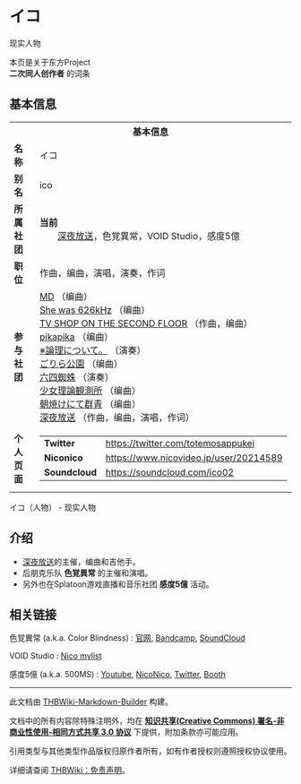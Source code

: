 # イコ

<!-- source html: G:\repos\THBWiki-Markdown-Builder\THBWikiMarkdown\Temp\main\b\b1\ns0%3A%E3%82%A4%E3%82%B3.html -->

现实人物

本页是关于东方Project  
 **二次同人创作者** 的词条

## 基本信息

<table><tbody><tr><th colspan="3">基本信息</th></tr><tr><td class="label"><b>名称</b></td><td> イコ </td></tr><tr><td class="label"><b>别名</b></td><td>ico</td></tr><tr><td class="label"><b>所属社团</b></td><td><b>当前</b><div style="margin-left:2em;"><a href="./深夜放送.md" title="深夜放送">深夜放送</a>，色覚異常，VOID Studio，感度5億</div></td></tr><tr><td class="label"><b>职位</b></td><td>作曲，编曲，演唱，演奏，作词</td></tr><tr><td class="label"><b>参与社团</b></td><td><a href="./MD.md" title="MD">MD</a> （编曲）<br><a href="/index.php?title=She_was_626kHz&amp;action=edit&amp;redlink=1" class="new" title="She was 626kHz（页面不存在）">She was 626kHz</a> （编曲）<br><a href="./TV_SHOP_ON_THE_SECOND_FLOOR.md" title="TV SHOP ON THE SECOND FLOOR">TV SHOP ON THE SECOND FLOOR</a> （作曲，编曲）<br><a href="./pikapika.md" title="pikapika">pikapika</a> （编曲）<br><a href="./※論理について。.md" title="※論理について。">※論理について。</a> （演奏）<br><a href="./ごりら公園.md" title="ごりら公園">ごりら公園</a> （编曲）<br><a href="./六四蜘蛛.md" title="六四蜘蛛">六四蜘蛛</a> （演奏）<br><a href="./少女理論観測所.md" title="少女理論観測所">少女理論観測所</a> （编曲）<br><a href="./朝焼けにて群青.md" title="朝焼けにて群青">朝焼けにて群青</a> （编曲）<br><a href="./深夜放送.md" title="深夜放送">深夜放送</a> （作曲，编曲，演唱，作词）</td></tr><tr><td class="label"><b>个人页面</b></td><td><table border="0" cellspacing="0" cellpadding="0"><tbody><tr><td><b>Twitter</b></td><td><a rel="nofollow" class="external free" href="https://twitter.com/totemosappukei">https://twitter.com/totemosappukei</a></td></tr><tr><td><b>Niconico</b></td><td><a rel="nofollow" class="external free" href="https://www.nicovideo.jp/user/20214589">https://www.nicovideo.jp/user/20214589</a></td></tr><tr><td><b>Soundcloud</b></td><td><a rel="nofollow" class="external free" href="https://soundcloud.com/ico02">https://soundcloud.com/ico02</a></td></tr></tbody></table></td></tr></tbody></table>

イコ（人物） - 现实人物

## 介绍
- [深夜放送](./深夜放送.md)的主催，编曲和吉他手。
- 后朋克乐队 **色覚異常** 的主催和演唱。
- 另外也在Splatoon游戏直播和音乐社团 **感度5億** 活动。


## 相关链接
色覚異常 (a.k.a. Color Blindness)
: [官网](https://shikikakuijou.tumblr.com/), [Bandcamp](https://colorblindness.bandcamp.com/), [SoundCloud](https://soundcloud.com/shikikakuijou)

VOID Studio
: [Nico mylist](https://www.nicovideo.jp/mylist/35430735)

感度5億 (a.k.a. 500MS)
: [Youtube](https://www.youtube.com/user/einanase/), [NicoNico](https://www.nicovideo.jp/user/8573576), [Twitter](https://twitter.com/500ms_), [Booth](https://500ms.booth.pm/)





---

此文档由 [THBWiki-Markdown-Builder](https://github.com/Delsin-Yu/THBWiki-Markdown-Builder) 构建。

文档中的所有内容除特殊注明外，均在 [**知识共享(Creative Commons) 署名-非商业性使用-相同方式共享 3.0 协议**](https://creativecommons.org/licenses/by-sa/3.0/deed.zh-hans) 下提供，附加条款亦可能应用。

引用类型与其他类型作品版权归原作者所有，如有作者授权则遵照授权协议使用。

详细请查阅 [THBWiki：免责声明](https://thbwiki.cc/THBWiki:%E5%85%8D%E8%B4%A3%E5%A3%B0%E6%98%8E)。

